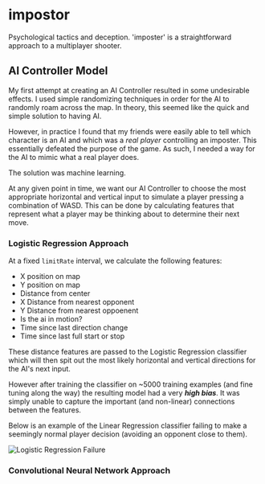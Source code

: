 # impostor
Psychological tactics and deception. 'imposter' is a straightforward approach to a multiplayer shooter.

## AI Controller Model

My first attempt at creating an AI Controller resulted in some undesirable effects. I used simple randomizing techniques in order for the AI to randomly roam across the map. In theory, this seemed like the quick and simple solution to having AI. 

However, in practice I found that my friends were easily able to tell which character is an AI and which was a *real player* controlling an imposter. This essentially defeated the purpose of the game. As such, I needed a way for the AI to mimic what a real player does.

The solution was machine learning. 

At any given point in time, we want our AI Controller to choose the most appropriate horizontal and vertical input to simulate a player pressing a combination of WASD. This can be done by calculating features that represent what a player may be thinking about to determine their next move.

### Logistic Regression Approach

At a fixed `limitRate` interval, we calculate the following features:

* X position on map
* Y position on map
* Distance from center
* X Distance from nearest opponent
* Y Distance from nearest oppoenent
* Is the ai in motion?
* Time since last direction change
* Time since last full start or stop

These distance features are passed to the Logistic Regression classifier which will then spit out the most likely horizontal and vertical directions for the AI's next input.

However after training the classifier on ~5000 training examples (and fine tuning along the way) the resulting model had a very ***high bias***. It was simply unable to capture the important (and non-linear) connections between the features. 

Below is an example of the Linear Regression classifier failing to make a seemingly normal player decision (avoiding an opponent close to them).

![Logistic Regression Failure](https://media.giphy.com/media/DjqyuC199ZjJ6/giphy.gif)


### Convolutional Neural Network Approach

